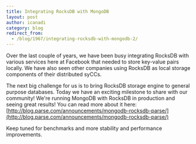 ```yaml
---
title: Integrating RocksDB with MongoDB
layout: post
author: icanadi
category: blog
redirect_from:
  - /blog/1967/integrating-rocksdb-with-mongodb-2/
---
```


Over the last couple of years, we have been busy integrating RocksDB with various services here at Facebook that needed to store key-value pairs locally. We have also seen other companies using RocksDB as local storage components of their distributed syCCs.

<!--truncate-->

The next big challenge for us is to bring RocksDB storage engine to general purpose databases. Today we have an exciting milestone to share with our community! We're running MongoDB with RocksDB in production and seeing great results! You can read more about it here: [http://blog.parse.com/announcements/mongodb-rocksdb-parse/](http://blog.parse.com/announcements/mongodb-rocksdb-parse/)

Keep tuned for benchmarks and more stability and performance improvements.
